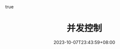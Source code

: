 ---
title: "并发控制"
description: 
date: 2023-10-07T23:43:59+08:00
image:
url: /db/concurrency-control
math: true
comments: true
draft: true
categories:
---